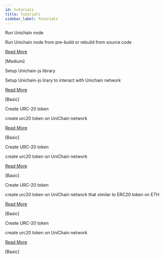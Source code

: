 ```yaml
---
id: tutorials
title: Tutorials
sidebar_label: Tutorials
---
```


<div class="main-container">
  <div class="cards">
    <div class="card card-1">
      <p class="card__title">Run Unichain node</p>
      <p class="card__content">Run Unichain node from pre-build or rebuild from source code</p>
      <p class="card__apply">
        <a class="card__link" href="./tutorial-001" target="_blank">Read More <i class="fas fa-arrow-right"></i></a>
      </p>
      <p class="card__tag">[Medium]</p>
    </div>
    <div class="card card-1">
      <p class="card__title">Setup Unichain-js library</p>
      <p class="card__content">Setup Unichain-js lirary to interact with Unichain network</p>
      <p class="card__apply">
        <a class="card__link" href="./tutorial-002" target="_blank">Read More <i class="fas fa-arrow-right"></i></a>
      </p>
      <p class="card__tag">[Basic]</p>
    </div>
    <div class="card card-1">
      <p class="card__title">Create URC-20 token</p>
      <p class="card__content">create urc20 token on UniChain network</p>
      <p class="card__apply">
        <a class="card__link" href="#" target="_blank">Read More <i class="fas fa-arrow-right"></i></a>
      </p>
      <p class="card__tag">[Basic]</p>
    </div>
    <div class="card card-1">
      <p class="card__title">Create URC-20 token</p>
      <p class="card__content">create urc20 token on UniChain network</p>
      <p class="card__apply">
        <a class="card__link" href="#" target="_blank">Read More <i class="fas fa-arrow-right"></i></a>
      </p>
      <p class="card__tag">[Basic]</p>
    </div>
    <div class="card card-1">
      <p class="card__title">Create URC-20 token</p>
      <p class="card__content">create urc20 token on UniChain network that similar to ERC20 token on ETH</p>
      <p class="card__apply">
        <a class="card__link" href="#" target="_blank">Read More <i class="fas fa-arrow-right"></i></a>
      </p>
      <p class="card__tag">[Basic]</p>
    </div>
    <div class="card card-1">
      <p class="card__title">Create URC-20 token</p>
      <p class="card__content">create urc20 token on UniChain network</p>
      <p class="card__apply">
        <a class="card__link" href="#" target="_blank">Read More <i class="fas fa-arrow-right"></i></a>
      </p>
      <p class="card__tag">[Basic]</p>
    </div>
  </div>
</div>